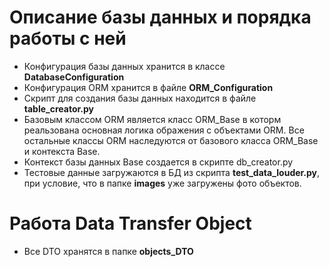 # Описание базы данных и порядка работы с ней

* Конфигурация базы данных хранится в классе **DatabaseConfiguration**
* Конфигурация ORM хранится в файле **ORM_Configuration**
* Скрипт для создания базы данных находится в файле **table_creator.py**
* Базовым классом ORM является класс ORM_Base в которм реальзована основная логика ображения с объектами ORM. Все остальные классы ORM наследуются от базового класса ORM_Base и контекста Base.
* Контекст базы данных Base создается в скрипте db_creator.py
* Тестовые данные загружаются в БД из скрипта **test_data_louder.py**, при условие, что в папке **images** уже загружены фото объектов.

# Работа Data Transfer Object

* Все DTO хранятся в папке **objects_DTO**
